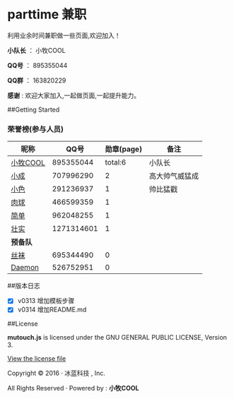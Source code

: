 ﻿# parttime 兼职

利用业余时间兼职做一些页面,欢迎加入！

**小队长** ： 小牧COOL

**QQ号** ： 895355044

**QQ群** ： 163820229

**感谢** : 欢迎大家加入,一起做页面,一起提升能力。

##Getting Started
### 荣誉榜(参与人员)
昵称 | **QQ号** | 勋章(page) | 备注
---- |--------- |------------| ----
[小牧COOL](https://github.com/XiaoMuCOOL/) | 895355044 | total:6 | 小队长
[小成](https://github.com/xiaochenggit/) | 707996290 | 2 | 高大帅气威猛成
[小色](https://github.com/kehuayuan/) | 291236937 | 1 | 帅比猛戳
[肉球](https://github.com/rouqiu110/) | 466599359 | 1 | 
[简单](https://github.com/xmdatuer/) | 962048255 | 1 | 
[壮实](https://github.com/linyezz/) | 1271314601 | 1 | 
**预备队** |  |  | 
[丝袜](https://github.com/pengle609/) | 695344490 | 0 | 
[Daemon](https://github.com/zhiyandaemon/) | 526752951 | 0 | 

##版本日志
- [X] v0313 增加模板步骤
- [X] v0314 增加README.md

##License

**mutouch.js** is licensed under the GNU GENERAL PUBLIC LICENSE, Version 3. 

[View the license file](https://github.com/XiaoMuCOOL/mutouch/blob/master/LICENSE)

Copyright © 2016 · 冰蓝科技 , Inc. 

All Rights Reserved · Powered by : **小牧COOL**